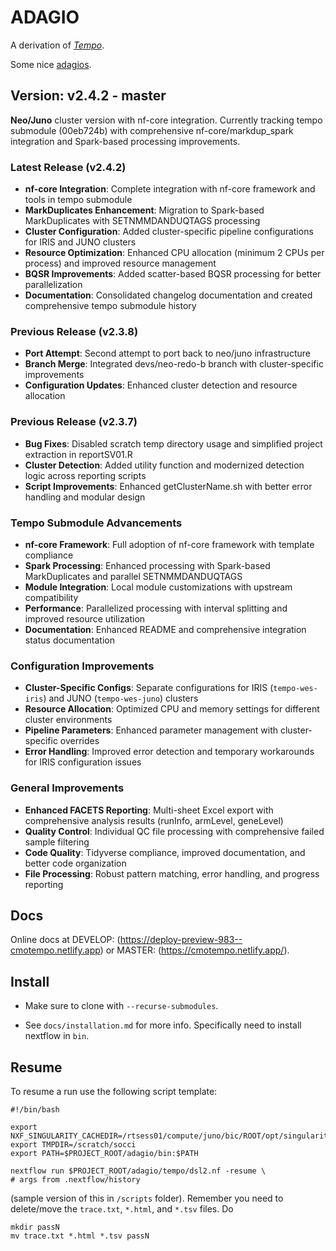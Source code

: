 # ADAGIO

A derivation of [_Tempo_](https://github.com/mskcc/tempo).

Some nice [adagios](https://open.spotify.com/playlist/3o1pG5q6H3FadR6zmeNBTo?si=48d2b7228a754dc0).

## Version: v2.4.2 - master

**Neo/Juno** cluster version with nf-core integration. Currently tracking tempo submodule (00eb724b) with comprehensive nf-core/markdup_spark integration and Spark-based processing improvements.

### Latest Release (v2.4.2)

- **nf-core Integration**: Complete integration with nf-core framework and tools in tempo submodule
- **MarkDuplicates Enhancement**: Migration to Spark-based MarkDuplicates with SETNMMDANDUQTAGS processing
- **Cluster Configuration**: Added cluster-specific pipeline configurations for IRIS and JUNO clusters
- **Resource Optimization**: Enhanced CPU allocation (minimum 2 CPUs per process) and improved resource management
- **BQSR Improvements**: Added scatter-based BQSR processing for better parallelization
- **Documentation**: Consolidated changelog documentation and created comprehensive tempo submodule history

### Previous Release (v2.3.8)

- **Port Attempt**: Second attempt to port back to neo/juno infrastructure
- **Branch Merge**: Integrated devs/neo-redo-b branch with cluster-specific improvements
- **Configuration Updates**: Enhanced cluster detection and resource allocation

### Previous Release (v2.3.7)

- **Bug Fixes**: Disabled scratch temp directory usage and simplified project extraction in reportSV01.R
- **Cluster Detection**: Added utility function and modernized detection logic across reporting scripts
- **Script Improvements**: Enhanced getClusterName.sh with better error handling and modular design

### Tempo Submodule Advancements

- **nf-core Framework**: Full adoption of nf-core framework with template compliance
- **Spark Processing**: Enhanced processing with Spark-based MarkDuplicates and parallel SETNMMDANDUQTAGS
- **Module Integration**: Local module customizations with upstream compatibility
- **Performance**: Parallelized processing with interval splitting and improved resource utilization
- **Documentation**: Enhanced README and comprehensive integration status documentation

### Configuration Improvements

- **Cluster-Specific Configs**: Separate configurations for IRIS (`tempo-wes-iris`) and JUNO (`tempo-wes-juno`) clusters
- **Resource Allocation**: Optimized CPU and memory settings for different cluster environments
- **Pipeline Parameters**: Enhanced parameter management with cluster-specific overrides
- **Error Handling**: Improved error detection and temporary workarounds for IRIS configuration issues

### General Improvements

- **Enhanced FACETS Reporting**: Multi-sheet Excel export with comprehensive analysis results (runInfo, armLevel, geneLevel)
- **Quality Control**: Individual QC file processing with comprehensive failed sample filtering
- **Code Quality**: Tidyverse compliance, improved documentation, and better code organization
- **File Processing**: Robust pattern matching, error handling, and progress reporting



## Docs

Online docs at DEVELOP: (https://deploy-preview-983--cmotempo.netlify.app) or 
MASTER: (https://cmotempo.netlify.app/).

## Install

- Make sure to clone with `--recurse-submodules`.

- See `docs/installation.md` for more info. Specifically need to install nextflow in `bin`.

## Resume

To resume a run use the following script template:

```
#!/bin/bash

export NXF_SINGULARITY_CACHEDIR=/rtsess01/compute/juno/bic/ROOT/opt/singularity/cachedir_socci
export TMPDIR=/scratch/socci
export PATH=$PROJECT_ROOT/adagio/bin:$PATH

nextflow run $PROJECT_ROOT/adagio/tempo/dsl2.nf -resume \
# args from .nextflow/history
```

(sample version of this in `/scripts` folder). Remember you need to delete/move the `trace.txt`, `*.html`, and `*.tsv` files. Do

```
mkdir passN
mv trace.txt *.html *.tsv passN
```

